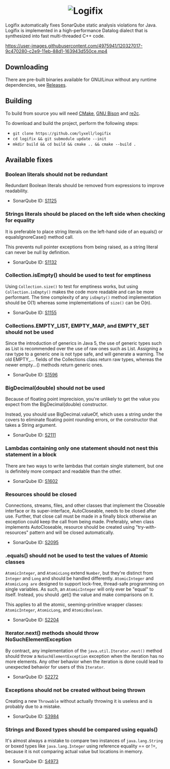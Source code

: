 <h1 align="center">
  <img src="https://raw.githubusercontent.com/lyxell/logifix/master/.github/logo.svg" alt="Logifix">
</h1>

Logifix automatically fixes SonarQube static analysis
violations for Java. Logifix is implemented in a high-performance
Datalog dialect that is synthesized into fast multi-threaded C++
code.

https://user-images.githubusercontent.com/4975941/120327017-9c470280-c2e9-11eb-88d1-163943d550ce.mp4

## Downloading

There are pre-built binaries available for GNU/Linux without any
runtime dependencies, see
[Releases](https://github.com/lyxell/logifix/releases).

## Building

To build from source you will need [CMake](https://cmake.org/), [GNU Bison](https://www.gnu.org/software/bison/) and [re2c](https://re2c.org/).

To download and build the project, perform the following steps:

* `git clone https://github.com/lyxell/logifix`
* `cd logifix && git submodule update --init`
* `mkdir build && cd build && cmake .. && cmake --build .`

## Available fixes

### Boolean literals should not be redundant

Redundant Boolean literals should be removed from expressions to improve readability.

* SonarQube ID: [S1125](https://rules.sonarsource.com/java/RSPEC-1125)

### Strings literals should be placed on the left side when checking for equality

It is preferable to place string literals on the left-hand side of an equals() or equalsIgnoreCase() method call.

This prevents null pointer exceptions from being raised, as a string literal can never be null by definition.

* SonarQube ID: [S1132](https://rules.sonarsource.com/java/RSPEC-1132)

### Collection.isEmpty() should be used to test for emptiness

Using `Collection.size()` to test for emptiness works, but using `Collection.isEmpty()` makes the code more readable and can be more performant. The time complexity of any `isEmpty()` method implementation should be O(1) whereas some implementations of `size()` can be O(n).

* SonarQube ID: [S1155](https://rules.sonarsource.com/java/RSPEC-1155)

### Collections.EMPTY_LIST, EMPTY_MAP, and EMPTY_SET should not be used

Since the introduction of generics in Java 5, the use of generic types such as List<String> is recommended over the use of raw ones such as List. Assigning a raw type to a generic one is not type safe, and will generate a warning. The old EMPTY_... fields of the Collections class return raw types, whereas the newer empty...() methods return generic ones.

* SonarQube ID: [S1596](https://rules.sonarsource.com/java/RSPEC-1596)

### BigDecimal(double) should not be used
  
Because of floating point imprecision, you're unlikely to get the value you expect from the BigDecimal(double) constructor.

Instead, you should use BigDecimal.valueOf, which uses a string under the covers to eliminate floating point rounding errors, or the constructor that takes a String argument.
 
* SonarQube ID: [S2111](https://rules.sonarsource.com/java/RSPEC-2111)

### Lambdas containing only one statement should not nest this statement in a block

There are two ways to write lambdas that contain single statement, but one is definitely more compact and readable than the other.

* SonarQube ID: [S1602](https://rules.sonarsource.com/java/RSPEC-1602)

### Resources should be closed

Connections, streams, files, and other classes that implement the Closeable interface or its super-interface, AutoCloseable, needs to be closed after use. Further, that close call must be made in a finally block otherwise an exception could keep the call from being made. Preferably, when class implements AutoCloseable, resource should be created using "try-with-resources" pattern and will be closed automatically.

* SonarQube ID: [S2095](https://rules.sonarsource.com/java/RSPEC-2095)

### .equals() should not be used to test the values of Atomic classes

`AtomicInteger`, and `AtomicLong` extend `Number`, but they're distinct from `Integer` and `Long` and should be handled differently. `AtomicInteger` and `AtomicLong are` designed to support lock-free, thread-safe programming on single variables. As such, an `AtomicInteger` will only ever be "equal" to itself. Instead, you should .get() the value and make comparisons on it.

This applies to all the atomic, seeming-primitive wrapper classes: `AtomicInteger`, `AtomicLong`, and `AtomicBoolean`.
  
* SonarQube ID: [S2204](https://rules.sonarsource.com/java/RSPEC-2204)

### Iterator.next() methods should throw NoSuchElementException
  
By contract, any implementation of the `java.util.Iterator.next()` method should throw a `NoSuchElementException` exception when the iteration has no more elements. Any other behavior when the iteration is done could lead to unexpected behavior for users of this `Iterator`.
  
* SonarQube ID: [S2272](https://rules.sonarsource.com/java/RSPEC-2272)
  
### Exceptions should not be created without being thrown
  
Creating a new `Throwable` without actually throwing it is useless and is probably due to a mistake.
  
* SonarQube ID: [S3984](https://rules.sonarsource.com/java/RSPEC-3984)
  
### Strings and Boxed types should be compared using equals()
  
It's almost always a mistake to compare two instances of `java.lang.String` or boxed types like `java.lang.Integer` using reference equality == or !=, because it is not comparing actual value but locations in memory.
  
* SonarQube ID: [S4973](https://rules.sonarsource.com/java/RSPEC-4973)
